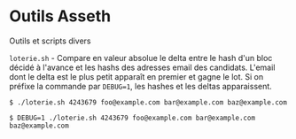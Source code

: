 # Outils Asseth
Outils et scripts divers

`loterie.sh` - Compare en valeur absolue le delta entre le hash d'un bloc décidé à l'avance et les hashs des adresses email des candidats. L'email dont le delta est le plus petit apparaît en premier et gagne le lot. Si on préfixe la commande par `DEBUG=1`, les hashes et les deltas apparaissent.

`$ ./loterie.sh 4243679 foo@example.com bar@example.com baz@example.com`

`$ DEBUG=1 ./loterie.sh 4243679 foo@example.com bar@example.com baz@example.com`
